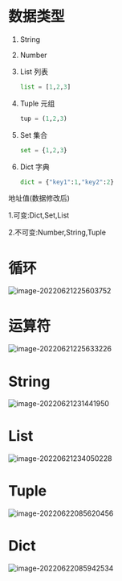 # 数据类型

1. String

2. Number

3. List	列表

   ```python
   list = [1,2,3]
   ```

   

4. Tuple	元组

   ```python
   tup = (1,2,3)
   ```

5. Set	集合

   ```python
   set = {1,2,3}
   ```

6. Dict   字典

   ```Python
   dict = {"key1":1,"key2":2}
   ```

地址值(数据修改后)

1.可变:Dict,Set,List

2.不可变:Number,String,Tuple

# 循环

![image-20220621225603752](C:\Users\1\AppData\Roaming\Typora\typora-user-images\image-20220621225603752.png)

# 运算符

![image-20220621225633226](C:\Users\1\AppData\Roaming\Typora\typora-user-images\image-20220621225633226.png)

# String

![image-20220621231441950](C:\Users\1\AppData\Roaming\Typora\typora-user-images\image-20220621231441950.png)

# List

![image-20220621234050228](C:\Users\1\AppData\Roaming\Typora\typora-user-images\image-20220621234050228.png)

# Tuple

![image-20220622085620456](C:\Users\1\AppData\Roaming\Typora\typora-user-images\image-20220622085620456.png)

# Dict

![image-20220622085942534](C:\Users\1\AppData\Roaming\Typora\typora-user-images\image-20220622085942534.png)
